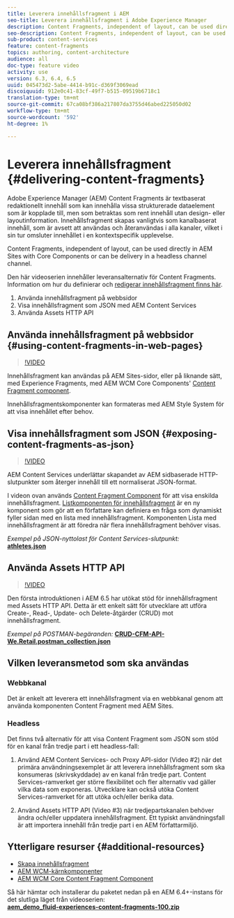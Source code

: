```yaml
---
title: Leverera innehållsfragment i AEM
seo-title: Leverera innehållsfragment i Adobe Experience Manager
description: Content Fragments, independent of layout, can be used directly in AEM Sites with Core Components or can be delivery in a headless channel channel.
seo-description: Content Fragments, independent of layout, can be used directly in AEM Sites with Core Components or can be delivery in a headless channel channel.
sub-product: content-services
feature: content-fragments
topics: authoring, content-architecture
audience: all
doc-type: feature video
activity: use
version: 6.3, 6.4, 6.5
uuid: 045473d2-5abe-4414-b91c-d369f3069ead
discoiquuid: 912e0c41-83cf-49f7-b515-09519b6718c1
translation-type: tm+mt
source-git-commit: 67ca08bf386a217807da3755d46abed225050d02
workflow-type: tm+mt
source-wordcount: '592'
ht-degree: 1%

---
```



# Leverera innehållsfragment {#delivering-content-fragments}

Adobe Experience Manager (AEM) Content Fragments är textbaserat redaktionellt innehåll som kan innehålla vissa strukturerade dataelement som är kopplade till, men som betraktas som rent innehåll utan design- eller layoutinformation. Innehållsfragment skapas vanligtvis som kanalbaserat innehåll, som är avsett att användas och återanvändas i alla kanaler, vilket i sin tur omsluter innehållet i en kontextspecifik upplevelse.

Content Fragments, independent of layout, can be used directly in AEM Sites with Core Components or can be delivery in a headless channel channel.

Den här videoserien innehåller leveransalternativ för Content Fragments. Information om hur du definierar och [redigerar innehållsfragment finns här](content-fragments-feature-video-use.md).

1. Använda innehållsfragment på webbsidor
2. Visa innehållsfragment som JSON med AEM Content Services
3. Använda Assets HTTP API

## Använda innehållsfragment på webbsidor {#using-content-fragments-in-web-pages}

>[!VIDEO](https://video.tv.adobe.com/v/22449/?quality=12&learn=on)

Innehållsfragment kan användas på AEM Sites-sidor, eller på liknande sätt, med Experience Fragments, med AEM WCM Core Components&#39; [Content Fragment component](https://docs.adobe.com/content/help/en/experience-manager-core-components/using/components/content-fragment-component.html).

Innehållsfragmentskomponenter kan formateras med AEM Style System för att visa innehållet efter behov.

## Visa innehållsfragment som JSON {#exposing-content-fragments-as-json}

>[!VIDEO](https://video.tv.adobe.com/v/22448/?quality=12&learn=on)

AEM Content Services underlättar skapandet av AEM sidbaserade HTTP-slutpunkter som återger innehåll till ett normaliserat JSON-format.

I videon ovan används [Content Fragment Component](https://docs.adobe.com/content/help/en/experience-manager-core-components/using/components/content-fragment-component.html) för att visa enskilda innehållsfragment. [Listkomponenten för innehållsfragment](https://docs.adobe.com/content/help/en/experience-manager-core-components/using/components/content-fragment-list.html) är en ny komponent som gör att en författare kan definiera en fråga som dynamiskt fyller sidan med en lista med innehållsfragment. Komponenten Lista med innehållsfragment är att föredra när flera innehållsfragment behöver visas.

*Exempel på JSON-nyttolast för Content Services-slutpunkt:*\
**[athletes.json](assets/athletes.json)**

## Använda Assets HTTP API

>[!VIDEO](https://video.tv.adobe.com/v/26390/?quality=12&learn=on)

Den första introduktionen i AEM 6.5 har utökat stöd för innehållsfragment med Assets HTTP API. Detta är ett enkelt sätt för utvecklare att utföra Create-, Read-, Update- och Delete-åtgärder (CRUD) mot innehållsfragment.

*Exempel på POSTMAN-begäranden:*
**[CRUD-CFM-API-We.Retail.postman_collection.json](assets/CRUD-CFM-API-We.Retail.postman_collection.json)**

## Vilken leveransmetod som ska användas

### Webbkanal

Det är enkelt att leverera ett innehållsfragment via en webbkanal genom att använda komponenten Content Fragment med AEM Sites.

### Headless

Det finns två alternativ för att visa Content Fragment som JSON som stöd för en kanal från tredje part i ett headless-fall:

1. Använd AEM Content Services- och Proxy API-sidor (Video #2) när det primära användningsexemplet är att leverera innehållsfragment som ska konsumeras (skrivskyddade) av en kanal från tredje part. Content Services-ramverket ger större flexibilitet och fler alternativ vad gäller vilka data som exponeras. Utvecklare kan också utöka Content Services-ramverket för att utöka och/eller berika data.

2. Använd Assets HTTP API (Video #3) när tredjepartskanalen behöver ändra och/eller uppdatera innehållsfragment. Ett typiskt användningsfall är att importera innehåll från tredje part i en AEM författarmiljö.

## Ytterligare resurser {#additional-resources}

* [Skapa innehållsfragment](content-fragments-feature-video-use.md)
* [AEM WCM-kärnkomponenter](https://docs.adobe.com/content/help/en/experience-manager-core-components/using/introduction.html)
* [AEM WCM Core Content Fragment Component](https://docs.adobe.com/content/help/en/experience-manager-core-components/using/components/content-fragment-component.html)

Så här hämtar och installerar du paketet nedan på en AEM 6.4+-instans för det slutliga läget från videoserien:\
**[aem_demo_fluid-experiences-content-fragments-100.zip](assets/aem_demo_fluid-experiencescontent-fragments-100.zip)**
